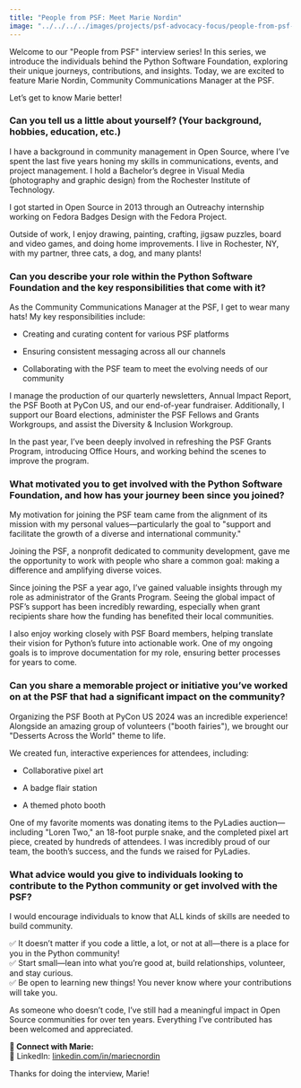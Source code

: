 ```yaml
---
title: "People from PSF: Meet Marie Nordin"
image: "../../../../images/projects/psf-advocacy-focus/people-from-psf-interviews/Marie.png"
---
```


Welcome to our "People from PSF" interview series! In this series, we introduce
the individuals behind the Python Software Foundation, exploring their unique
journeys, contributions, and insights. Today, we are excited to feature Marie
Nordin, Community Communications Manager at the PSF.

Let’s get to know Marie better!

### **Can you tell us a little about yourself? (Your background, hobbies, education, etc.)**

I have a background in community management in Open Source, where I’ve spent the
last five years honing my skills in communications, events, and project
management. I hold a Bachelor’s degree in Visual Media (photography and graphic
design) from the Rochester Institute of Technology.

I got started in Open Source in 2013 through an Outreachy internship working on
Fedora Badges Design with the Fedora Project.

Outside of work, I enjoy drawing, painting, crafting, jigsaw puzzles, board and
video games, and doing home improvements. I live in Rochester, NY, with my
partner, three cats, a dog, and many plants!

### **Can you describe your role within the Python Software Foundation and the key responsibilities that come with it?**

As the Community Communications Manager at the PSF, I get to wear many hats! My
key responsibilities include:

- Creating and curating content for various PSF platforms

- Ensuring consistent messaging across all our channels

- Collaborating with the PSF team to meet the evolving needs of our community

I manage the production of our quarterly newsletters, Annual Impact Report, the
PSF Booth at PyCon US, and our end-of-year fundraiser. Additionally, I support
our Board elections, administer the PSF Fellows and Grants Workgroups, and
assist the Diversity & Inclusion Workgroup.

In the past year, I’ve been deeply involved in refreshing the PSF Grants
Program, introducing Office Hours, and working behind the scenes to improve the
program.

### **What motivated you to get involved with the Python Software Foundation, and how has your journey been since you joined?**

My motivation for joining the PSF team came from the alignment of its mission
with my personal values—particularly the goal to "support and facilitate the
growth of a diverse and international community."

Joining the PSF, a nonprofit dedicated to community development, gave me the
opportunity to work with people who share a common goal: making a difference and
amplifying diverse voices.

Since joining the PSF a year ago, I’ve gained valuable insights through my role
as administrator of the Grants Program. Seeing the global impact of PSF’s
support has been incredibly rewarding, especially when grant recipients share
how the funding has benefited their local communities.

I also enjoy working closely with PSF Board members, helping translate their
vision for Python’s future into actionable work. One of my ongoing goals is to
improve documentation for my role, ensuring better processes for years to come.

### **Can you share a memorable project or initiative you’ve worked on at the PSF that had a significant impact on the community?**

Organizing the PSF Booth at PyCon US 2024 was an incredible experience!
Alongside an amazing group of volunteers ("booth fairies"), we brought our
"Desserts Across the World" theme to life.

We created fun, interactive experiences for attendees, including:

- Collaborative pixel art

- A badge flair station

- A themed photo booth

One of my favorite moments was donating items to the PyLadies auction—including
"Loren Two," an 18-foot purple snake, and the completed pixel art piece, created
by hundreds of attendees. I was incredibly proud of our team, the booth’s
success, and the funds we raised for PyLadies.

### **What advice would you give to individuals looking to contribute to the Python community or get involved with the PSF?**

I would encourage individuals to know that ALL kinds of skills are needed to
build community.

✅ It doesn’t matter if you code a little, a lot, or not at all—there is a place
for you in the Python community!  
✅ Start small—lean into what you’re good at, build relationships, volunteer,
and stay curious.  
✅ Be open to learning new things! You never know where your contributions will
take you.

As someone who doesn’t code, I’ve still had a meaningful impact in Open Source
communities for over ten years. Everything I’ve contributed has been welcomed
and appreciated.

**📌 Connect with Marie:**  
🔗 LinkedIn:
[<u>linkedin.com/in/mariecnordin</u>](https://www.linkedin.com/in/mariecnordin/)

<span class="mark">  
Thanks for doing the interview, Marie!</span>
